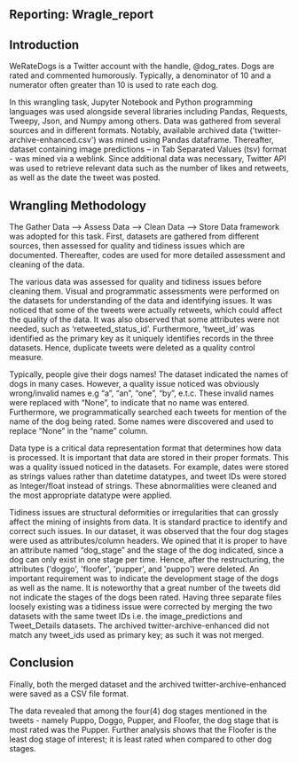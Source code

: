 ## Reporting: Wragle_report


## Introduction

WeRateDogs is a Twitter account with the handle, @dog_rates. Dogs are rated and commented humorously. Typically, a denominator of 10 and a numerator often greater than 10 is used to rate each dog.

In this wrangling task, Jupyter Notebook and Python programming languages was used alongside several libraries including Pandas, Requests, Tweepy, Json, and Numpy among others. Data was gathered from several sources and in different formats. Notably, available archived data ('twitter-archive-enhanced.csv') was mined using Pandas dataframe. Thereafter, dataset containing image predictions – in Tab Separated Values (tsv) format - was mined via a weblink. Since additional data was necessary, Twitter API was used to retrieve relevant data such as the number of likes and retweets, as well as the date the tweet was posted.



## Wrangling Methodology

The Gather Data --> Assess Data --> Clean Data --> Store Data framework was adopted for this task. First, datasets are gathered from different sources, then assessed for quality and tidiness issues which are documented.  Thereafter, codes are used for more detailed assessment and cleaning of the data.


The various data was assessed for quality and tidiness issues before cleaning them. Visual and programmatic assessments were performed on the datasets for understanding of the data and identifying issues. It was noticed that some of the tweets were actually retweets, which could affect the quality of the data. It was also observed that some attributes were not needed, such as ‘retweeted_status_id’. Furthermore, ‘tweet_id’ was identified as the primary key as it uniquely identifies records in the three datasets. Hence, duplicate tweets were deleted as a quality control measure.

Typically, people give their dogs names! The dataset indicated the names of dogs in many cases. However, a quality issue noticed was obviously wrong/invalid names e.g “a”, “an”, “one”, “by”, e.t.c. These invalid names were replaced with “None”, to indicate that no name was entered. Furthermore, we programmatically searched each tweets for mention of the name of the dog being rated. Some names were discovered and used to replace “None” in the “name” column.

Data type is a critical data representation format that determines how data is processed. It is important that data are stored in their proper formats. This was a quality issued noticed in the datasets. For example, dates were stored as strings values rather than datetime datatypes, and tweet IDs were stored as Integer/float instead of strings. These abnormalities were cleaned and the most appropriate datatype were applied.

Tidiness issues are structural deformities or irregularities that can grossly affect the mining of insights from data. It is standard practice to identify and correct such issues. In our dataset, it was observed that the four dog stages were used as attributes/column headers. We opined that it is proper to have an attribute named “dog_stage” and the stage of the dog indicated, since a dog can only exist in one stage per time. Hence, after the restructuring, the attributes ('doggo', 'floofer', 'pupper', and 'puppo') were deleted. An important requirement was to indicate the development stage of the dogs as well as the name. It is noteworthy that a great number of the tweets did not indicate the stages of the dogs been rated.
Having three separate files loosely existing was a tidiness issue were corrected by merging the two datasets with the same tweet IDs i.e. the image_predictions and Tweet_Details datasets. The archived twitter-archive-enhanced did not match any tweet_ids used as primary key; as such it was not merged.


## Conclusion

Finally, both the merged dataset and the archived twitter-archive-enhanced were saved as a CSV file format.

The data revealed that among the four(4) dog stages mentioned in the tweets - namely Puppo, Doggo, Pupper, and Floofer, the dog stage that is most rated was the Pupper. Further analysis shows that the Floofer is the least dog stage of interest; it is least rated when compared to other dog stages.
